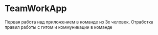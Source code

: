 # TeamWorkApp
Первая работа над приложением в команде из 3х человек.
Отработка правил работы с гитом и коммуникации в команде
